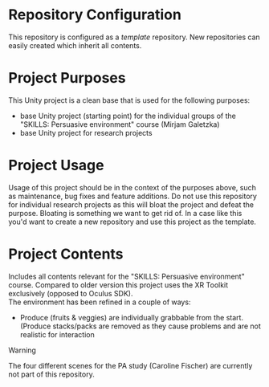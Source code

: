 # Repository Configuration
This repository is configured as a *template* repository. New repositories can easily created which inherit all contents.

# Project Purposes
This Unity project is a clean base that is used for the following purposes:
- base Unity project (starting point) for the individual groups of the "SKILLS: Persuasive environment" course (Mirjam Galetzka)
- base Unity project for research projects

# Project Usage
Usage of this project should be in the context of the purposes above, such as maintenance, bug fixes and feature additions.
Do not use this repository for individual research projects as this will bloat the project and defeat the purpose. Bloating is something we want to get rid of.
In a case like this you'd want to create a new repository and use this project as the template.

# Project Contents
Includes all contents relevant for the "SKILLS: Persuasive environment" course. Compared to older version this project uses the XR Toolkit exclusively (opposed to Oculus SDK).\
The environment has been refined in a couple of ways:
- Produce (fruits & veggies) are individually grabbable from the start. (Produce stacks/packs are removed as they cause problems and are not realistic for interaction
 
  
> [!WARNING]  
> The four different scenes for the PA study (Caroline Fischer) are currently not part of this repository.
